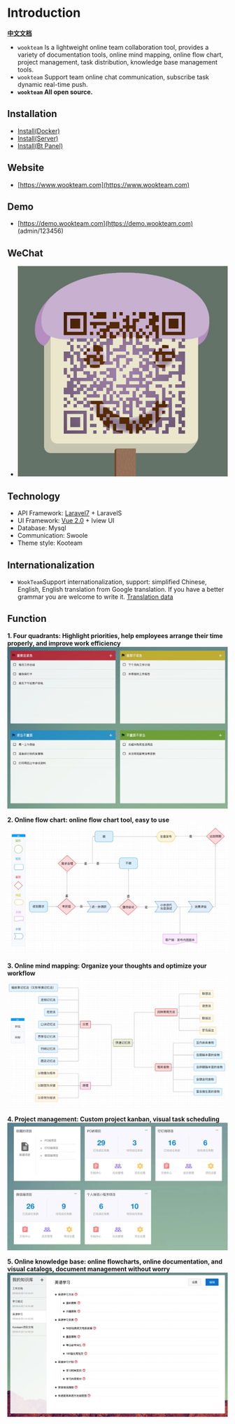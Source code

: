 # Introduction

**[中文文档](README.md)**

- `wookteam` Is a lightweight online team collaboration tool, provides a variety of documentation tools, online mind mapping, online flow chart, project management, task distribution, knowledge base management tools.
- `wookteam` Support team online chat communication, subscribe task dynamic real-time push.
- **`wookteam` All open source.**

## Installation
- [Install(Docker)](install/en/DOCKER.md)
- [Install(Server)](install/en/SERVER.md)
- [Install(Bt Panel)](install/BT.md)

## Website

- [https://www.wookteam.com](https://www.wookteam.com)

## Demo

- [https://demo.wookteam.com](https://demo.wookteam.com) (admin/123456)

## WeChat

- ![WeChat](resources/assets/statics/other/wxqr.jpeg)

## Technology

- API Framework: [Laravel7](https://laravel.com/) + LaravelS
- UI Framework: [Vue 2.0](https://cn.vuejs.org/) + Iview UI
- Database: Mysql
- Communication: Swoole
- Theme style: Kooteam

## Internationalization

- `WookTeam`Support internationalization, support: simplified Chinese, English, English translation from Google translation. If you have a better grammar you are welcome to write it. [Translation data](https://docs.google.com/spreadsheets/d/1m0de8-5vCwjKRwW_lsgzsi8wmOmQRl_bIMGN988Keak/edit?usp=sharing)

## Function

**1. Four quadrants: Highlight priorities, help employees arrange their time properly, and improve work efficiency**
![Four quadrants: Highlight priorities, help employees arrange their time properly, and improve work efficiency](resources/assets/statics/images/index/todo.jpg)

**2. Online flow chart: online flow chart tool, easy to use**
![Online flow chart: online flow chart tool, easy to use](resources/assets/statics/images/index/banner/1.jpg)

**3. Online mind mapping: Organize your thoughts and optimize your workflow**
![Online mind mapping: Organize your thoughts and optimize your workflow](resources/assets/statics/images/index/banner/2.jpg)

**4. Project management: Custom project kanban, visual task scheduling**
![Project management: Custom project kanban, visual task scheduling](resources/assets/statics/images/index/project.jpg)

**5. Online knowledge base: online flowcharts, online documentation, and visual catalogs, document management without worry**
![Online knowledge base: online flowcharts, online documentation, and visual catalogs, document management without worry](resources/assets/statics/images/index/wiki.jpg)
